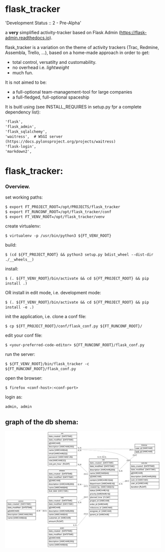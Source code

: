 # flask_tracker

'Development Status :: 2 - Pre-Alpha'

a **very** simplified activity-tracker based on Flask Admin (https://flask-admin.readthedocs.io).

flask_tracker is a variation on the theme of activity trackers (Trac, Redmine, Assembla, Trello, ...), based on a home-made approach in order to get:
* total control, versatilty and customability.
* no overhead i.e. *lightweight*
* much fun.

It is not aimed to be:
* a full-optional team-management-tool for large companies
* a full-fledged, full-optional spaceship

It is buitl using (see INSTALL_REQUIRES in setup.py fpr a complete dependency list):

    'flask',
    'flask_admin',
    'flask_sqlalchemy',
    'waitress',  # WSGI server (https://docs.pylonsproject.org/projects/waitress)
    'flask-login',
    'markdown2',


# flask_tracker:

### Overview.

set working paths:

    $ export FT_PROJECT_ROOT=/opt/PROJECTS/flask_tracker
    $ export FT_RUNCONF_ROOT=/opt/flask_tracker/conf
    $ export FT_VENV_ROOT=/opt/flask_tracker/venv


create virtualenv:

    $ virtualenv -p /usr/bin/python3 ${FT_VENV_ROOT}

build:

    $ (cd ${FT_PROJECT_ROOT} && python3 setup.py bdist_wheel --dist-dir ./__wheels__)

install:

    $ (. ${FT_VENV_ROOT}/bin/activate && cd ${FT_PROJECT_ROOT} && pip install .)

OR install in edit mode, i.e. development mode:

    $ (. ${FT_VENV_ROOT}/bin/activate && cd ${FT_PROJECT_ROOT} && pip install -e .)

init the application, i.e. clone a conf file:

    $ cp ${FT_PROJECT_ROOT}/conf/flask_conf.py ${FT_RUNCONF_ROOT}/

edit your conf file:

    $ <your-preferred-code-editor> ${FT_RUNCONF_ROOT}/flask_conf.py

run the server:

    $ ${FT_VENV_ROOT}/bin/flask_tracker -c ${FT_RUNCONF_ROOT}/flask_conf.py

open the browser:

    $ firefox <conf-host>:<conf-port>
    
login as: 

    admin, admin

## graph of the db shema:

<img src="./doc/data_schema.v1.svg" alt="application_architecture" style="width: 640px;"/>
